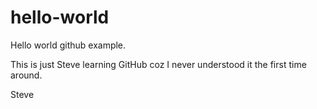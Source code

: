 # hello-world
Hello world github example.

This is just Steve learning GitHub coz I never understood it the first time around.

Steve
